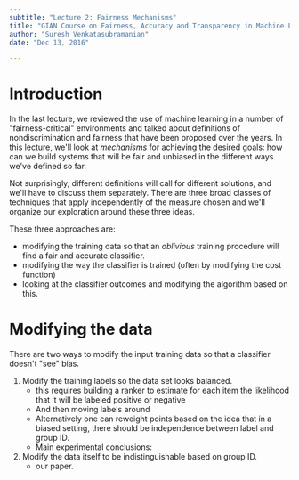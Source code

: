 ```yaml
---
subtitle: "Lecture 2: Fairness Mechanisms"
title: "GIAN Course on Fairness, Accuracy and Transparency in Machine Learning"
author: "Suresh Venkatasubramanian"
date: "Dec 13, 2016"

---
```


# Introduction

In the last lecture, we reviewed the use of machine learning in a number of "fairness-critical" environments and talked about definitions of nondiscrimination and fairness that have been proposed over the years. In this lecture, we'll look at *mechanisms* for achieving the desired goals: how can we build systems that will be fair and unbiased in the different ways we've defined so far. 

Not surprisingly, different definitions will call for different solutions, and we'll have to discuss them separately. There are three broad classes of techniques that apply independently of the measure chosen and we'll organize our exploration around these three ideas. 

These three approaches are:

* modifying the training data so that an *oblivious* training procedure will find a fair and accurate classifier. 
* modifying the way the classifier is trained (often by modifying the cost function)
* looking at the classifier outcomes and modifying the algorithm based on this. 

# Modifying the data

There are two ways to modify the input training data so that a classifier doesn't "see" bias. 

1. Modify the training labels so the data set looks balanced. 
   * this requires building a ranker to estimate for each item the likelihood that it will be labeled positive or negative
   * And then moving labels around
   * Alternatively one can reweight points based on the idea that in a biased setting, there should be independence between label and group ID. 
   * Main experimental conclusions: 
2. Modify the data itself to be indistinguishable based on group ID. 
   * our paper.

# 